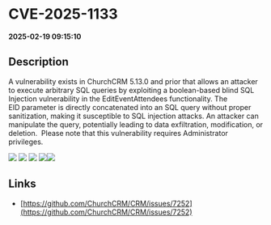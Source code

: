 # CVE-2025-1133

**2025-02-19 09:15:10**

## Description
A vulnerability exists in ChurchCRM 5.13.0 and prior that allows an attacker to execute arbitrary SQL queries by exploiting a boolean-based blind SQL Injection vulnerability in the EditEventAttendees functionality. The EID parameter is directly concatenated into an SQL query without proper sanitization, making it susceptible to SQL injection attacks. An attacker can manipulate the query, potentially leading to data exfiltration, modification, or deletion.  Please note that this vulnerability requires Administrator privileges.

![](https://img.shields.io/static/v1?label=Exploit&message=Yes&color=red)
![](https://img.shields.io/static/v1?label=Score&message=9.3&color=red)
![](https://img.shields.io/static/v1?label=Severity&message=CRITICAL&color=red)
![](https://img.shields.io/static/v1?label=CWE&message=SQL&color=green)![](https://img.shields.io/static/v1?label=CWE&message=SQL&color=green)

## Links
- [https://github.com/ChurchCRM/CRM/issues/7252](https://github.com/ChurchCRM/CRM/issues/7252)
